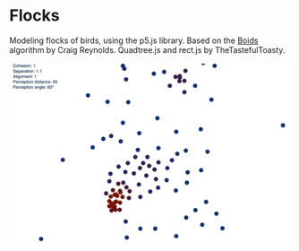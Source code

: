 # Flocks
Modeling flocks of birds, using the p5.js library. Based on the [Boids](https://www.red3d.com/cwr/boids/) algorithm by Craig Reynolds. Quadtree.js and rect.js by TheTastefulToasty.

![](images/image.png)
